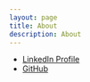 ```yaml
---
layout: page
title: About
description: About
---
```

* [LinkedIn Profile](https://www.linkedin.com/in/palermo-penano-273397b8)
* [GitHub](https://github.com/palpen)
